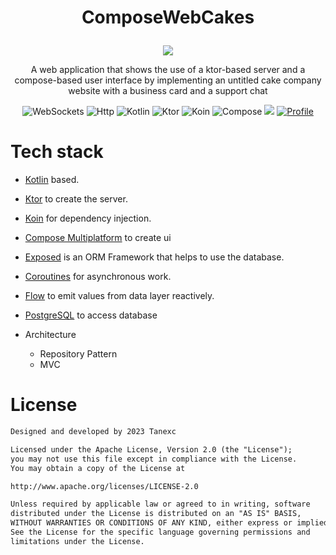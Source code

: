 # <p align="center"> ComposeWebCakes </p>
<p align="center"><img src="https://github.com/Tanexc/ComposeWebCakes/assets/74925839/05640fe3-e83f-4d15-a1ed-238db272ee26"></p>

<p align="center">A web application that shows the use of a ktor-based server and a compose-based user interface by implementing an untitled cake company website with a business card and a support chat</p>

<p align="center">
  <img alt="WebSockets" src="https://img.shields.io/badge/Websocket-1cd3a2?logo=websocket&logoColor=white&style=for-the-badge"/>
  <img alt="Http" src="https://img.shields.io/badge/Http-30d5c8?logoColor=white&style=for-the-badge"/>
  <img alt="Kotlin" src="https://img.shields.io/badge/Kotlin-a503fc?logo=kotlin&logoColor=white&style=for-the-badge"/>
  <img alt="Ktor" src="https://img.shields.io/static/v1?style=for-the-badge&message=Ktor&color=E97450&logo=Ktor&logoColor=E97450&label="/>
  <img alt="Koin" src="https://img.shields.io/static/v1?style=for-the-badge&message=Koin&color=F9B233&logo=Koin&logoColor=F9B233&label="/>
  <img alt="Compose" src="https://img.shields.io/badge/COMPOSE_MULTIPLATFORM-darkgreen?style=for-the-badge&logo=jetpackcompose&logoColor=green">
  <img src="https://img.shields.io/badge/postgresql-blue?style=for-the-badge&logo=postgresql&logoColor=white">
  <a href="https://github.com/tanexc"><img alt="Profile" src="https://img.shields.io/badge/Github-Tanexc-6495ed?logo=github&logoColor=white&style=for-the-badge"/></a> 
</p>

# Tech stack

- [Kotlin](https://kotlinlang.org/) based.

- [Ktor](https://ktor.io/) to create the server.

- [Koin](https://insert-koin.io/) for dependency injection.

- [Compose Multiplatform](https://www.jetbrains.com/lp/compose-multiplatform/) to create ui

- [Exposed](https://github.com/JetBrains/Exposed) is an ORM Framework that helps to use the database.

- [Coroutines](https://github.com/Kotlin/kotlinx.coroutines) for asynchronous work.

- [Flow](https://kotlin.github.io/kotlinx.coroutines/kotlinx-coroutines-core/kotlinx.coroutines.flow/) to emit values from data layer reactively.

- [PostgreSQL](https://www.postgresql.org/?page=) to access database

- Architecture
  - Repository Pattern
  - MVC


# License
```xml
Designed and developed by 2023 Tanexc

Licensed under the Apache License, Version 2.0 (the "License");
you may not use this file except in compliance with the License.
You may obtain a copy of the License at

http://www.apache.org/licenses/LICENSE-2.0

Unless required by applicable law or agreed to in writing, software
distributed under the License is distributed on an "AS IS" BASIS,
WITHOUT WARRANTIES OR CONDITIONS OF ANY KIND, either express or implied.
See the License for the specific language governing permissions and
limitations under the License.
```
